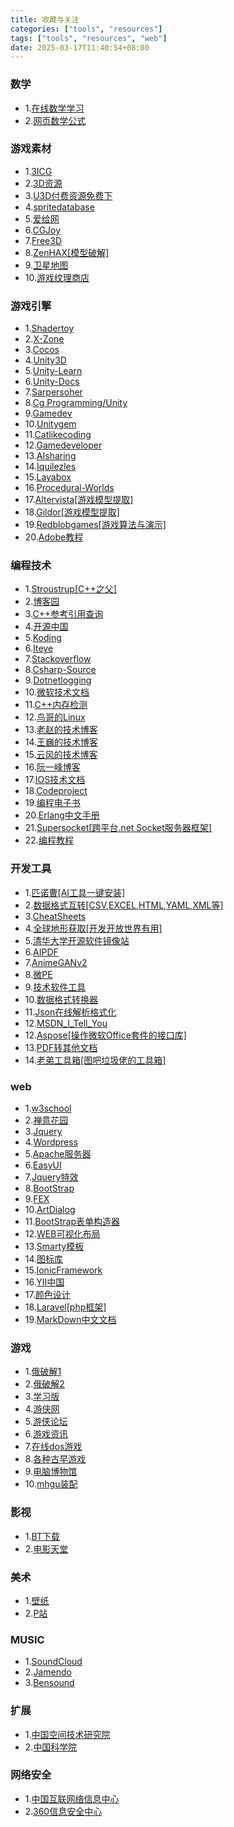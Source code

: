 ```yaml
---
title: 收藏与关注
categories: ["tools", "resources"]
tags: ["tools", "resources", "web"]
date: 2025-03-17T11:40:54+08:00
---
```


### 数学

- 1.[在线数学学习](https://textbooks.math.gatech.edu/)
- 2.[网页数学公式](https://www.mathjax.org/)

### 游戏素材

- 1.[3ICG](https://iiicg.com/)
- 2.[3D资源](https://polyhaven.com/zh)
- 3.[U3D付费资源免费下](https://unityassetcollection.com/)
- 4.[spritedatabase](https://spritedatabase.net/)
- 5.[爱给网](https://www.aigei.com/)
- 6.[CGJoy](https://www.cgjoy.com/)
- 7.[Free3D](https://free3d.com/)
- 8.[ZenHAX[模型破解]](https://zenhax.com/index.php.html)
- 9.[卫星地图](http://www.terrainmap.com/)
- 10.[游戏纹理商店](https://polyhaven.com/textures)

### 游戏引擎

- 1.[Shadertoy](https://www.shadertoy.com/)
- 2.[X-Zone](https://www.mvps.org/directx/)
- 3.[Cocos](https://www.cocos.com/)
- 4.[Unity3D](https://unity.com/)
- 5.[Unity-Learn](https://unity.com/learn)
- 6.[Unity-Docs](https://docs.unity3d.com/ScriptReference/index.html)
- 7.[Sarpersoher](https://www.sarpersoher.com/)
- 8.[Cg Programming/Unity](https://en.wikibooks.org/wiki/Cg_Programming/Unity)
- 9.[Gamedev](https://gamedev.stackexchange.com/)
- 10.[Unitygem](https://unitygem.wordpress.com/)
- 11.[Catlikecoding](https://catlikecoding.com/unity/tutorials/)
- 12.[Gamedeveloper](https://www.gamedeveloper.com/)
- 13.[AIsharing](http://www.aisharing.com/)
- 14.[Iquilezles](https://iquilezles.org/)
- 15.[Layabox](https://www.layabox.com/)
- 16.[Procedural-Worlds](https://www.procedural-worlds.com/)
- 17.[Altervista[游戏模型提取]](https://aluigi.altervista.org/quickbms.htm)
- 18.[Gildor[游戏模型提取]](https://www.gildor.org/)
- 19.[Redblobgames[游戏算法与演示]](https://www.redblobgames.com/)
- 20.[Adobe教程](https://www.adobe.com/learn)

### 编程技术

- 1.[Stroustrup[C++之父]](https://www.stroustrup.com/)
- 2.[博客园](https://www.cnblogs.com/)
- 3.[C++参考引用查询](https://zh.cppreference.com/w/%E9%A6%96%E9%A1%B5)
- 4.[开源中国](https://www.oschina.net/)
- 5.[Koding](https://www.koding.com/)
- 6.[Iteye](https://www.iteye.com/)
- 7.[Stackoverflow](https://stackoverflow.com/)
- 8.[Csharp-Source](https://csharp-source.net/)
- 9.[Dotnetlogging](http://www.dotnetlogging.com/)
- 10.[微软技术文档](https://learn.microsoft.com/zh-cn/docs/)
- 11.[C++内存检测](https://valgrind.org/docs/manual/manual.html)
- 12.[鸟哥的Linux](https://linux.vbird.org/)
- 13.[老赵的技术博客](http://blog.zhaojie.me/)
- 14.[王巍的技术博客](https://onevcat.com/)
- 15.[云风的技术博客](https://blog.codingnow.com/)
- 16.[阮一峰博客](https://www.ruanyifeng.com/home.html)
- 17.[IOS技术文档](https://developer.apple.com/documentation)
- 18.[Codeproject](https://www.codeproject.com/)
- 19.[编程电子书](https://goalkicker.com/)
- 20.[Erlang中文手册](https://erldoc.com/)
- 21.[Supersocket[跨平台.net Socket服务器框架]](https://www.supersocket.net/)
- 22.[编程教程](https://aquadzn.github.io/learn-x-by-doing-y/)

### 开发工具

- 1.[匹诺曹[AI工具一键安装]](https://pinokio.computer/)
- 2.[数据格式互转[CSV,EXCEL,HTML,YAML,XML等]](https://www.convertcsv.com/)
- 3.[CheatSheets](https://lecoupa.github.io/awesome-cheatsheets/)
- 4.[全球地形获取[开发开放世界有用]](https://portal.opentopography.org/login)
- 5.[清华大学开源软件镜像站](https://mirrors.tuna.tsinghua.edu.cn/)
- 6.[AIPDF](https://www.chatpdf.com/zh)
- 7.[AnimeGANv2](https://huggingface.co/spaces/akhaliq/AnimeGANv2)
- 8.[微PE](https://www.wepe.com.cn/)
- 9.[技术软件工具](https://www.nirsoft.net/)
- 10.[数据格式转换器](https://shancarter.github.io/mr-data-converter/)
- 11.[Json在线解析格式化](https://www.bejson.com/)
- 12.[MSDN_I_Tell_You](https://msdn.itellyou.cn/)
- 12.[Aspose[操作微软Office套件的接口库]](https://releases.aspose.com/)
- 13.[PDF转其他文档](https://www.ilovepdf.com/)
- 14.[老弟工具箱[图吧垃圾佬的工具箱]](https://ldt.pc.wiki/)

### web

- 1.[w3school](https://www.w3school.com.cn/)
- 2.[禅意花园](https://www.csszengarden.com/)
- 3.[Jquery](https://learn.jquery.com/)
- 4.[Wordpress](https://wordpress.org/)
- 5.[Apache服务器](https://www.apachelounge.com/)
- 6.[EasyUI](https://www.jeasyui.com/)
- 7.[Jquery特效](https://www.jq22.com/)
- 8.[BootStrap](https://www.bootcss.com/)
- 9.[FEX](https://fex-team.github.io/)
- 10.[ArtDialog](https://aui.github.io/artDialog/doc/index.html)
- 11.[BootStrap表单构造器](https://www.bootcss.com/p/bootstrap-form-builder/)
- 12.[WEB可视化布局](https://www.bootcss.com/p/layoutit/)
- 13.[Smarty模板](https://www.smarty.net/docs/en/)
- 14.[图标库](https://www.iconfont.cn/)
- 15.[IonicFramework](https://ionicframework.com/docs)
- 16.[YII中国](https://www.yiichina.com/)
- 17.[颜色设计](http://colrd.com/)
- 18.[Laravel[php框架]](https://www.golaravel.com/)
- 19.[MarkDown中文文档](https://markdown-zh.readthedocs.io/en/latest/)

### 游戏

- 1.[俄破解1](https://rutracker.net/forum/index.php)
- 2.[俄破解2](https://repack-byrutor.org/)
- 3.[学习版](https://www.freegamesdl.net/)
- 4.[游侠网](https://www.ali213.net/)
- 5.[游侠论坛](https://game.ali213.net/)
- 6.[游戏资讯](https://www.gameres.com/)
- 7.[在线dos游戏](https://dos.zczc.cz/)
- 8.[各种古早游戏](https://www.famicn.com/)
- 9.[电脑博物馆](https://www.compumuseum.com/)
- 10.[mhgu装配](https://mhxx.wiki-db.com/sim/)

### 影视

- 1.[BT下载](https://www.1lou.me/)
- 2.[电影天堂](http://www.dytt8.net/index.htm)

### 美术

- 1.[壁纸](https://wallhaven.cc/)
- 2.[P站](https://www.pixiv.net/)

### MUSIC

- 1.[SoundCloud](https://soundcloud.com/)
- 2.[Jamendo](https://www.jamendo.com/)
- 3.[Bensound](https://www.bensound.com/)

### 扩展

- 1.[中国空间技术研究院](https://www.cast.cn/)
- 2.[中国科学院](https://www.cas.cn/)

### 网络安全

- 1.[中国互联网络信息中心](https://www.cnnic.net.cn/)
- 2.[360信息安全中心](https://isc.360.com/new/)
